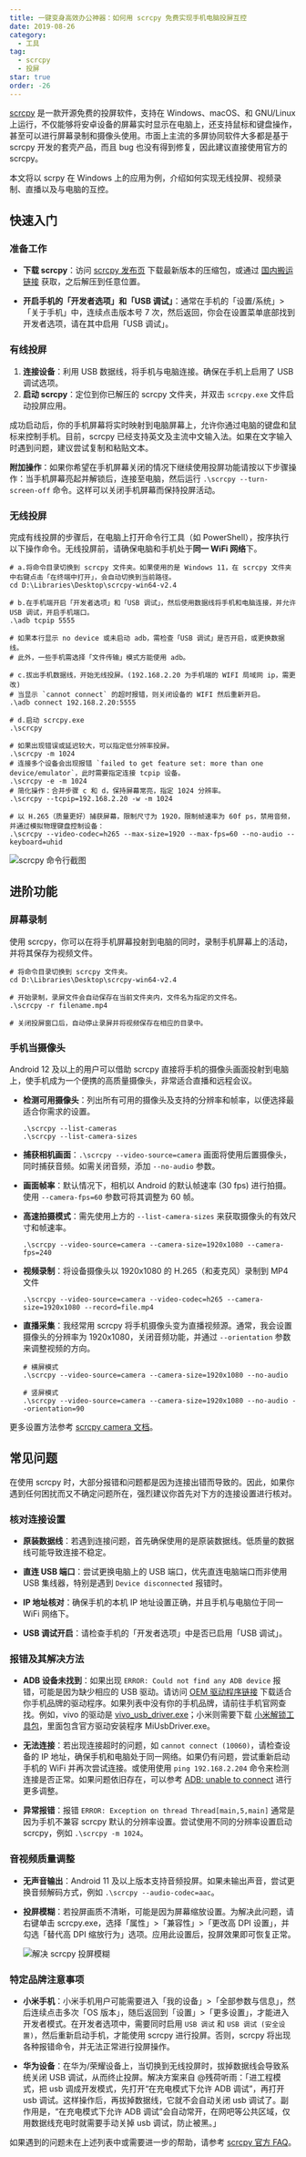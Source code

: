 ```yaml
---
title: 一键变身高效办公神器：如何用 scrcpy 免费实现手机电脑投屏互控
date: 2019-08-26
category:
  - 工具
tag:
  - scrcpy
  - 投屏
star: true
order: -26
---
```


[scrcpy](https://github.com/Genymobile/scrcpy) 是一款开源免费的投屏软件，支持在 Windows、macOS、和 GNU/Linux 上运行，不仅能够将安卓设备的屏幕实时显示在电脑上，还支持鼠标和键盘操作，甚至可以进行屏幕录制和摄像头使用。市面上主流的多屏协同软件大多都是基于 scrcpy 开发的套壳产品，而且 bug 也没有得到修复，因此建议直接使用官方的 scrcpy。

本文将以 scrpy 在 Windows 上的应用为例，介绍如何实现无线投屏、视频录制、直播以及与电脑的互控。

## 快速入门

### 准备工作

- **下载 scrcpy**：访问 [scrcpy 发布页](https://github.com/Genymobile/scrcpy/releases) 下载最新版本的压缩包，或通过 [国内搬运链接](https://wwz.lanzouq.com/ivPYD1qcs29e) 获取，之后解压到任意位置。

- **开启手机的「开发者选项」和「USB 调试」**：通常在手机的「设置/系统」>「关于手机」中，连续点击版本号 7 次，然后返回，你会在设置菜单底部找到开发者选项，请在其中启用「USB 调试」。

### 有线投屏

1. **连接设备**：利用 USB 数据线，将手机与电脑连接。确保在手机上启用了 USB 调试选项。
2. **启动 scrcpy**：定位到你已解压的 scrcpy 文件夹，并双击 `scrcpy.exe` 文件启动投屏应用。

成功启动后，你的手机屏幕将实时映射到电脑屏幕上，允许你通过电脑的键盘和鼠标来控制手机。目前，scrcpy 已经支持英文及主流中文输入法。如果在文字输入时遇到问题，建议尝试复制和粘贴文本。

**附加操作**：如果你希望在手机屏幕关闭的情况下继续使用投屏功能请按以下步骤操作：当手机屏幕亮起并解锁后，连接至电脑，然后运行 `.\scrcpy --turn-screen-off` 命令。这样可以关闭手机屏幕而保持投屏活动。

### 无线投屏

完成有线投屏的步骤后，在电脑上打开命令行工具（如 PowerShell），按序执行以下操作命令。无线投屏前，请确保电脑和手机处于**同一 WiFi 网络**下。

```shell
# a.将命令目录切换到 scrcpy 文件夹。如果使用的是 Windows 11，在 scrcpy 文件夹中右键点击「在终端中打开」，会自动切换到当前路径。
cd D:\Libraries\Desktop\scrcpy-win64-v2.4
​
# b.在手机端开启「开发者选项」和「USB 调试」，然后使用数据线将手机和电脑连接，并允许 USB 调试，开启手机端口。
.\adb tcpip 5555

# 如果本行显示 no device 或未启动 adb，需检查「USB 调试」是否开启，或更换数据线。
# 此外，一些手机需选择「文件传输」模式方能使用 adb。
​
# c.拔出手机数据线，开始无线投屏。(192.168.2.20 为手机端的 WIFI 局域网 ip，需更改)
# 当显示 `cannot connect` 的超时报错，则关闭设备的 WIFI 然后重新开启。
.\adb connect 192.168.2.20:5555
​
# d.启动 scrcpy.exe
.\scrcpy

# 如果出现错误或延迟较大，可以指定低分辨率投屏。
.\scrcpy -m 1024
# 连接多个设备会出现报错 `failed to get feature set: more than one device/emulator`，此时需要指定连接 tcpip 设备。
.\scrcpy -e -m 1024
# 简化操作：合并步骤 c 和 d，保持屏幕常亮，指定 1024 分辨率。
.\scrcpy --tcpip=192.168.2.20 -w -m 1024

# 以 H.265（质量更好）捕获屏幕，限制尺寸为 1920，限制帧速率为 60f ps，禁用音频，并通过模拟物理键盘控制设备：
.\scrcpy --video-codec=h265 --max-size=1920 --max-fps=60 --no-audio --keyboard=uhid
```

![](https://img.newzone.top/20190829093407.png "scrcpy 命令行截图")

## 进阶功能

### 屏幕录制

使用 scrcpy，你可以在将手机屏幕投射到电脑的同时，录制手机屏幕上的活动，并将其保存为视频文件。

```shell
# 将命令目录切换到 scrcpy 文件夹。
cd D:\Libraries\Desktop\scrcpy-win64-v2.4
​
# 开始录制，录屏文件会自动保存在当前文件夹内，文件名为指定的文件名。
.\scrcpy -r filename.mp4
​
# 关闭投屏窗口后，自动停止录屏并将视频保存在相应的目录中。
```

### 手机当摄像头

Android 12 及以上的用户可以借助 scrcpy 直接将手机的摄像头画面投射到电脑上，使手机成为一个便携的高质量摄像头，非常适合直播和远程会议。

- **检测可用摄像头**：列出所有可用的摄像头及支持的分辨率和帧率，以便选择最适合你需求的设置。

  ```shell
  .\scrcpy --list-cameras
  .\scrcpy --list-camera-sizes
  ```

- **捕获相机画面**：`.\scrcpy --video-source=camera` 画面将使用后置摄像头，同时捕获音频。如需关闭音频，添加 `--no-audio` 参数。

- **画面帧率**：默认情况下，相机以 Android 的默认帧速率 (30 fps) 进行拍摄。使用 `--camera-fps=60` 参数可将其调整为 60 帧。

- **高速拍摄模式**：需先使用上方的 `--list-camera-sizes` 来获取摄像头的有效尺寸和帧速率。

  ```shell
  .\scrcpy --video-source=camera --camera-size=1920x1080 --camera-fps=240
  ```

- **视频录制**：将设备摄像头以 1920x1080 的 H.265（和麦克风）录制到 MP4 文件

  ```shell
  .\scrcpy --video-source=camera --video-codec=h265 --camera-size=1920x1080 --record=file.mp4
  ```

- **直播采集**：我经常用 scrcpy 将手机摄像头变为直播视频源。通常，我会设置摄像头的分辨率为 1920x1080，关闭音频功能，并通过 `--orientation` 参数来调整视频的方向。

  ```shell
  # 横屏模式
  .\scrcpy --video-source=camera --camera-size=1920x1080 --no-audio

  # 竖屏模式
  .\scrcpy --video-source=camera --camera-size=1920x1080 --no-audio --orientation=90
  ```

更多设置方法参考 [scrcpy camera 文档](https://github.com/Genymobile/scrcpy/blob/master/doc/camera.md)。

## 常见问题

在使用 scrcpy 时，大部分报错和问题都是因为连接出错而导致的。因此，如果你遇到任何困扰而又不确定问题所在，强烈建议你首先对下方的连接设置进行核对。

### 核对连接设置

- **原装数据线**：若遇到连接问题，首先确保使用的是原装数据线。低质量的数据线可能导致连接不稳定。

- **直连 USB 端口**：尝试更换电脑上的 USB 端口，优先直连电脑端口而非使用 USB 集线器，特别是遇到 `Device disconnected` 报错时。

- **IP 地址核对**：确保手机的本机 IP 地址设置正确，并且手机与电脑位于同一 WiFi 网络下。

- **USB 调试开启**：请检查手机的「开发者选项」中是否已启用「USB 调试」。

### 报错及其解决方法

- **ADB 设备未找到**：如果出现 `ERROR: Could not find any ADB device` 报错，可能是因为缺少相应的 USB 驱动。请访问 [OEM 驱动程序链接](https://developer.android.com/studio/run/oem-usb?hl=zh-cn#Drivers) 下载适合你手机品牌的驱动程序。如果列表中没有你的手机品牌，请前往手机官网查找。例如，vivo 的驱动是 [vivo_usb_driver.exe](http://zs.vivo.com.cn/download.php?sel_type=2)；小米则需要下载 [小米解锁工具包](http://www.miui.com/unlock/download.html)，里面包含官方驱动安装程序 MiUsbDriver.exe。

- **无法连接**：若出现连接超时的问题，如 `cannot connect (10060)`，请检查设备的 IP 地址，确保手机和电脑处于同一网络。如果仍有问题，尝试重新启动手机的 WiFi 并再次尝试连接。或使用使用 `ping 192.168.2.204` 命令来检测连接是否正常。如果问题依旧存在，可以参考 [ADB: unable to connect](https://stackoverflow.com/questions/33462720/adb-unable-to-connect-to-192-168-1-105555) 进行更多调整。

- **异常报错**：报错 `ERROR: Exception on thread Thread[main,5,main]` 通常是因为手机不兼容 scrcpy 默认的分辨率设置。尝试使用不同的分辨率设置启动 scrcpy，例如 `.\scrcpy -m 1024`。

### 音视频质量调整

- **无声音输出**：Android 11 及以上版本支持音频投屏。如果未输出声音，尝试更换音频解码方式，例如 `.\scrcpy --audio-codec=aac`。

- **投屏模糊**：若投屏画质不清晰，可能是因为屏幕缩放设置。为解决此问题，请右键单击 scrcpy.exe，选择「属性」>「兼容性」>「更改高 DPI 设置」，并勾选「替代高 DPI 缩放行为」选项。应用此设置后，投屏效果即可恢复正常。

  ![](https://img.newzone.top/20190829095640.png "解决 scrcpy 投屏模糊")

### 特定品牌注意事项

- **小米手机**：小米手机用户可能需要进入「我的设备」>「全部参数与信息」，然后连续点击多次「OS 版本」，随后返回到「设置」>「更多设置」，才能进入开发者模式。在开发者选项中，需要同时启用 `USB 调试` 和 `USB 调试 (安全设置)`，然后重新启动手机，才能使用 scrcpy 进行投屏。否则，scrcpy 将出现各种报错命令，并无法正常进行投屏操作。

- **华为设备**：在华为/荣耀设备上，当切换到无线投屏时，拔掉数据线会导致系统关闭 USB 调试，从而终止投屏。解决方案来自 @残荷听雨：「进工程模式，把 usb 调成开发模式，先打开“在充电模式下允许 ADB 调试”，再打开 usb 调试。这样操作后，再拔掉数据线，它就不会自动关闭 usb 调试了。副作用是，“在充电模式下允许 ADB 调试”会自动常开，在网吧等公共区域，仅用数据线充电时就需要手动关掉 usb 调试，防止被黑。」

如果遇到的问题未在上述列表中或需要进一步的帮助，请参考 [scrcpy 官方 FAQ](https://github.com/Genymobile/scrcpy/blob/master/FAQ.md)。
